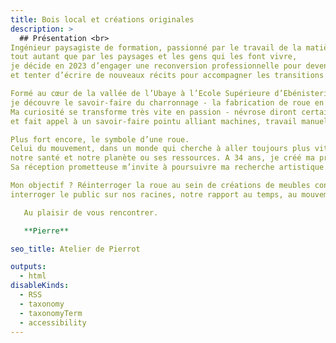 ```yaml
---
title: Bois local et créations originales
description: >
  ## Présentation <br>
Ingénieur paysagiste de formation, passionné par le travail de la matière, 
tout autant que par les paysages et les gens qui les font vivre, 
je décide en 2023 d’engager une reconversion professionnelle pour devenir menuisier-ébéniste créateur 
et tenter d’écrire de nouveaux récits pour accompagner les transitions de nos mode de vie. <br>

Formé au cœur de la vallée de l’Ubaye à l’Ecole Supérieure d’Ebénisterie de Haute-Provence, 
je découvre le savoir-faire du charronnage - la fabrication de roue en bois - presque disparu aujoud’hui. 
Ma curiosité se transforme très vite en passion - névrose diront certains - tant le métier regorge de détails 
et fait appel à un savoir-faire pointu alliant machines, travail manuel, connaissance des essences de bois et transmissions humaines. <br>

Plus fort encore, le symbole d’une roue. 
Celui du mouvement, dans un monde qui cherche à aller toujours plus vite en interrogeant si peu le sens et ses impacts sur nos modes de vie, 
notre santé et notre planète ou ses ressources. A 34 ans, je créé ma première œuvre - La Vagabonde - entièrement en bois  - clin d’œil en hommage au métier de charron. 
Sa réception prometteuse m’invite à poursuivre ma recherche artistique et je lance le projet 1Roue2Mains à l’automne 2025. <br>

Mon objectif ? Réinterroger la roue au sein de créations de meubles contemporains dans des contextes variés pour toucher, 
interroger le public sur nos racines, notre rapport au temps, au mouvement, à nos modes de vie et à nos territoires.

   Au plaisir de vous rencontrer.

   **Pierre**

seo_title: Atelier de Pierrot

outputs:
  - html
disableKinds:
  - RSS
  - taxonomy
  - taxonomyTerm
  - accessibility
---
```

